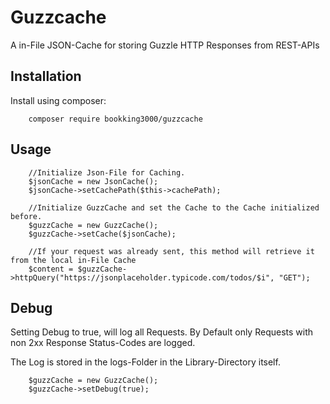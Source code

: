 # Guzzcache
A in-File JSON-Cache for storing Guzzle HTTP Responses from REST-APIs

## Installation

Install using composer:

```
    composer require bookking3000/guzzcache
```

## Usage

```
    //Initialize Json-File for Caching.
    $jsonCache = new JsonCache();
    $jsonCache->setCachePath($this->cachePath);

    //Initialize GuzzCache and set the Cache to the Cache initialized before.
    $guzzCache = new GuzzCache();
    $guzzCache->setCache($jsonCache);

    //If your request was already sent, this method will retrieve it from the local in-File Cache
    $content = $guzzCache->httpQuery("https://jsonplaceholder.typicode.com/todos/$i", "GET");
```

## Debug

Setting Debug to true, will log all Requests. By Default only Requests with non 2xx Response Status-Codes are logged.

The Log is stored in the logs-Folder in the Library-Directory itself.

```
    $guzzCache = new GuzzCache();
    $guzzCache->setDebug(true);
```

